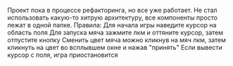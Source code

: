 Проект пока в процессе рефакторинга, но все уже работает. Не стал использовать какую-то хитрую архитектуру, все компоненты просто лежат в одной папке.
Правила:
Для начала игры наведите курсор на область поля
Для запуска мяча зажмите лкм и оттяните курсор, затем отпустите кнопку
Сменить цвет мяча можно кликнув на мяч лкм, затем кликнуть на цвет во всплывшем окне и нажав "принять"
Если вывести курсор с поля, игра приостановится
